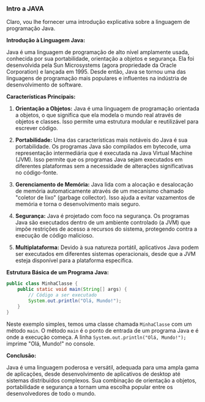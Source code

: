 ### Intro a JAVA

Claro, vou lhe fornecer uma introdução explicativa sobre a linguagem de programação Java.

**Introdução à Linguagem Java:**

Java é uma linguagem de programação de alto nível amplamente usada, conhecida por sua portabilidade, orientação a objetos e segurança. Ela foi desenvolvida pela Sun Microsystems (agora propriedade da Oracle Corporation) e lançada em 1995. Desde então, Java se tornou uma das linguagens de programação mais populares e influentes na indústria de desenvolvimento de software.

**Características Principais:**

1. **Orientação a Objetos:** Java é uma linguagem de programação orientada a objetos, o que significa que ela modela o mundo real através de objetos e classes. Isso permite uma estrutura modular e reutilizável para escrever código.

2. **Portabilidade:** Uma das características mais notáveis do Java é sua portabilidade. Os programas Java são compilados em bytecode, uma representação intermediária que é executada na Java Virtual Machine (JVM). Isso permite que os programas Java sejam executados em diferentes plataformas sem a necessidade de alterações significativas no código-fonte.

3. **Gerenciamento de Memória:** Java lida com a alocação e desalocação de memória automaticamente através de um mecanismo chamado "coletor de lixo" (garbage collector). Isso ajuda a evitar vazamentos de memória e torna o desenvolvimento mais seguro.

4. **Segurança:** Java é projetado com foco na segurança. Os programas Java são executados dentro de um ambiente controlado (a JVM) que impõe restrições de acesso a recursos do sistema, protegendo contra a execução de código malicioso.

5. **Multiplataforma:** Devido à sua natureza portátil, aplicativos Java podem ser executados em diferentes sistemas operacionais, desde que a JVM esteja disponível para a plataforma específica.

**Estrutura Básica de um Programa Java:**

```java
public class MinhaClasse {
    public static void main(String[] args) {
        // Código a ser executado
        System.out.println("Olá, Mundo!");
    }
}
```

Neste exemplo simples, temos uma classe chamada `MinhaClasse` com um método `main`. O método `main` é o ponto de entrada de um programa Java e é onde a execução começa. A linha `System.out.println("Olá, Mundo!");` imprime "Olá, Mundo!" no console.

**Conclusão:**

Java é uma linguagem poderosa e versátil, adequada para uma ampla gama de aplicações, desde desenvolvimento de aplicativos de desktop até sistemas distribuídos complexos. Sua combinação de orientação a objetos, portabilidade e segurança a tornam uma escolha popular entre os desenvolvedores de todo o mundo.
